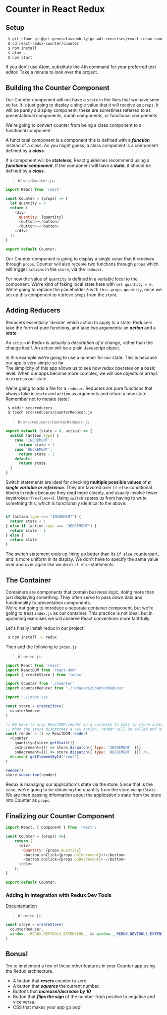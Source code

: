 # Counter in React Redux

## Setup

```bash
 $ git clone git@git.generalassemb.ly:ga-wdi-exercises/react-redux-counter.git
 $ cd react-redux-counter/counter
 $ npm install
 $ atom .
 $ npm start
```
If you don't use Atom, substitute the 4th command for your preferred text editor. Take a minute to look over the project.

## Building the Counter Component

Our Counter component will not have a `state` in the likes that we have seen so far.  It is just going to display a single value that it will receive as `props`. It will be purely a display component; these are sometimes referred to as presentational components, dumb components, or functional components.

We're going to convert counter from being a class component to a functional component.

A functional component is a component this is defined with a ***function*** instead of a class.
As you might guess, a class component is a component defined by a ***class***.

If a component will be **stateless**, React guidelines recommend using a ***functional component***.
If the component will have a **state**, it should be defined by a ***class***.


> in `src/Counter.js`:

```js
import React from 'react'

const Counter = (props) => {
  let quantity = 0
  return (
    <div>
      Quantity: {quantity}
      <button>+</button>
      <button>-</button>
    </div>
  );
}

export default Counter;
```

Our Counter component is going to display a single value that it receives through `props`.  Counter will also receive two functions through `props` which will trigger `actions` in the `store`, via the `reducer`.

For now the value of `quantity` is defined in a variable local to the component.  We're kind of faking local state here with `let quantity = 0`. We're going to replace the placeholder `0` with `this.props.quantity`, once we set up this component to retrieve `props` from the `store`.

## Adding Reducers

Reducers essentially 'decide' which action to apply to a state.
Reducers take the form of pure functions, and take two arguments: an ***action*** and a ***state***.

An `action` in Redux is actually a *description of a change*, rather than the change itself.  An action will be a plain Javascript object.

In this example we're going to use a number for our state. This is because our app is very simple so far.  
The simplicity of this app allows us to see how redux operates on a basic level.  When our apps become more complex, we will use objects or arrays to express our state.

We're going to add a file for a `reducer`.  Reducers are pure functions that always take in `state` and `action` as arguments and return a new state.  Remember not to mutate state!

```bash
 $ mkdir src/reducers
 $ touch src/reducers/CounterReducer.js
```

> in `src/reducers/CounterReducer.js`:

```js
export default (state = 0, action) => {
  switch (action.type) {
    case 'INCREMENT':
      return state + 1
    case 'DECREMENT':
      return state - 1
    default:
      return state
  }
}
```

Switch statements are ideal for checking **multiple possible values** of ***a single variable or reference***.
They are favored over `if-else` conditional blocks in redux because they read more cleanly, and usually involve fewer keystrokes (`freeTime++`).
Using `switch` spares us from having to write something this, which is functionally identical to the above:

```js

if (action.type === "INCREMENT") {
  return state + 1
} else if (action.type === "DECREMENT") {
  return state - 1
} else {
  return state
}
```  

The switch statement ends up lining up better than its `if else` counterpart, and is more uniform in its display.  We don't have to specify the same value over and over again like we do in `if else` statements.


## The Container

Containers are components that contain business logic, doing more than just displaying something.  They often serve to pass down data and functionality to presentation components.  
We're not going to introduce a separate container component, but we're going to treat `index.js` as our container.
This practice is not ideal, but in upcoming exercises we will observe React conventions more faithfully.

Let's finally install redux in our project!

```bash
 $ npm install -S redux
```

Then add the following to `index.js`

> in `index.js`:

```js
import React from 'react'
import ReactDOM from 'react-dom'
import { createStore } from 'redux'

import Counter from './Counter'
import counterReducer from './reducers/CounterReducer'

import './index.css'

const store = createStore(
  counterReducer
)

// We have to wrap ReactDOM.render in a callback to pass to store.subscribe()
// When the store dispatches a new action, render will be called and ReactDOM.render will be triggered
const render = () => ReactDOM.render(
  <Counter
    quantity={store.getState()}
    onIncrement={() => store.dispatch({ type: 'INCREMENT' })}
    onDecrement={() => store.dispatch({ type: 'DECREMENT' })} />,
  document.getElementById('root')
)

render()
store.subscribe(render)
```

Redux is managing our application's state via the store.
Since that is the case, we're going to be obtaining the quantity from the store via `getState`.
We are then passing information about the application's state from the store into Counter as `props`.


## Finalizing our Counter Component

```js
import React, { Component } from 'react';

const Counter = (props) =>{
    return (
      <div>
        Quantity: {props.quantity}
        <button onClick={props.onIncrement}>+</button>
        <button onClick={props.onDecrement}>-</button>
      </div>
    );
}

export default Counter;
```

### Adding in Integration with Redux Dev Tools
[Documentation](https://github.com/zalmoxisus/redux-devtools-extension#1-with-redux)

> in `index.js`:

```js
const store = createStore(
  counterReducer,
  window.__REDUX_DEVTOOLS_EXTENSION__ && window.__REDUX_DEVTOOLS_EXTENSION__()
)
```

## Bonus!

Try to implement a few of these other features in your Counter app using the Redux architecture.  

- A button that ***resets*** counter to zero
- A button that ***squares*** the current number.
- Buttons that ***increase/decrease by 10***
- Button that ***flips the sign*** of the number from positive to negative and vice versa.  
- CSS that makes your app go pop!
